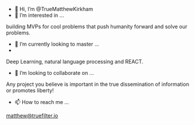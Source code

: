 - 👋 Hi, I’m @TrueMatthewKirkham
- 👀 I’m interested in ...

building MVPs for cool problems that push humanity forward and solve our problems.


- 🌱 I’m currently looking to master ...
- 
Deep Learning, natural language processing and REACT.


- 💞️ I’m looking to collaborate on ...

Any project you believe is important in the true dissemination of information or promotes liberty!


- 📫 How to reach me ...

matthew@truefilter.io

